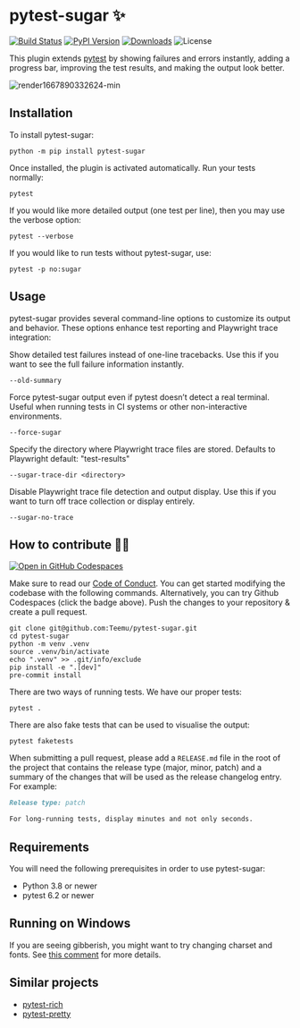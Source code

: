 # pytest-sugar ✨

[![Build Status](https://img.shields.io/github/actions/workflow/status/Teemu/pytest-sugar/build-and-test.yaml?branch=main)](https://github.com/Teemu/pytest-sugar/actions)
[![PyPI Version](https://img.shields.io/pypi/v/pytest-sugar.svg)](https://pypi.org/project/pytest-sugar/)
[![Downloads](https://img.shields.io/pypi/dm/pytest-sugar)](https://pypi.org/project/pytest-sugar/)
![License](https://img.shields.io/pypi/l/pytest-sugar?color=blue)

This plugin extends [pytest](http://pytest.org) by showing failures and errors instantly, adding a progress bar, improving the test results, and making the output look better.

![render1667890332624-min](https://user-images.githubusercontent.com/53298/200600769-7b871b26-a36a-4ae6-ae24-945ee83fb74a.gif)

## Installation

To install pytest-sugar:

    python -m pip install pytest-sugar

Once installed, the plugin is activated automatically. Run your tests normally:

    pytest

If you would like more detailed output (one test per line), then you may use the verbose option:

    pytest --verbose

If you would like to run tests without pytest-sugar, use:

    pytest -p no:sugar

## Usage
pytest-sugar provides several command-line options to customize its output and behavior. These options enhance test reporting and Playwright trace integration:


Show detailed test failures instead of one-line tracebacks.
Use this if you want to see the full failure information instantly.

    --old-summary

Force pytest-sugar output even if pytest doesn’t detect a real terminal.
Useful when running tests in CI systems or other non-interactive environments.

    --force-sugar


Specify the directory where Playwright trace files are stored.
Defaults to Playwright default: "test-results"

    --sugar-trace-dir <directory>

Disable Playwright trace file detection and output display.
Use this if you want to turn off trace collection or display entirely.

    --sugar-no-trace


## How to contribute 👷‍♂️

[![Open in GitHub Codespaces](https://github.com/codespaces/badge.svg)](https://github.com/codespaces/new?hide_repo_select=true&ref=master&repo=10950375)

Make sure to read our [Code of Conduct](https://github.com/Teemu/pytest-sugar/blob/master/.github/CODE_OF_CONDUCT.md). You can get started modifying the codebase with the following commands. Alternatively, you can try Github Codespaces (click the badge above). Push the changes to your repository & create a pull request.

````
git clone git@github.com:Teemu/pytest-sugar.git
cd pytest-sugar
python -m venv .venv
source .venv/bin/activate
echo ".venv" >> .git/info/exclude
pip install -e ".[dev]"
pre-commit install
````

There are two ways of running tests. We have our proper tests:

````
pytest .
````

There are also fake tests that can be used to visualise the output:

````
pytest faketests
````

When submitting a pull request, please add a `RELEASE.md` file in the root of the project that contains the release type (major, minor, patch) and a summary of the changes that will be used as the release changelog entry. For example:

```markdown
Release type: patch

For long-running tests, display minutes and not only seconds.
```

## Requirements

You will need the following prerequisites in order to use pytest-sugar:

- Python 3.8 or newer
- pytest 6.2 or newer

## Running on Windows

If you are seeing gibberish, you might want to try changing charset and fonts. See [this comment]( https://github.com/Teemu/pytest-sugar/pull/49#issuecomment-146567670) for more details.

## Similar projects

- [pytest-rich](https://github.com/nicoddemus/pytest-rich)
- [pytest-pretty](https://github.com/samuelcolvin/pytest-pretty)
